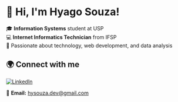 # 👋 Hi, I'm Hyago Souza!  

🎓 **Information Systems** student at USP  
💻 **Internet Informatics Technician** from IFSP  
🚀 Passionate about technology, web development, and data analysis  

## 🌍 Connect with me  
[![LinkedIn](https://img.shields.io/badge/LinkedIn-000?style=for-the-badge&logo=linkedin&logoColor=0A66C2)](https://www.linkedin.com/in/hyago-souza/)  

📩 **Email:** hysouza.dev@gmail.com 

